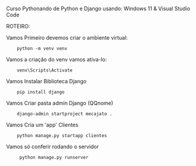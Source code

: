 Curso Pythonando de Python e Django
usando: Windows 11 & Visual Studio Code

ROTEIRO:

Vamos Primeiro devemos criar o ambiente virtual:

		python -m venv venv

Vamos a criação do venv vamos ativa-lo:

		venv\Scripts\Activate

Vamos Instalar Biblioteca Django

		pip install django

Vamos Criar pasta admin Django (QQnome) 

		django-admin startproject mecajato .

Vamos Cria um 'app' Clientes

		python manage.py startapp clientes

Vamos só conferir rodando o servidor

		 python manage.py runserver	

